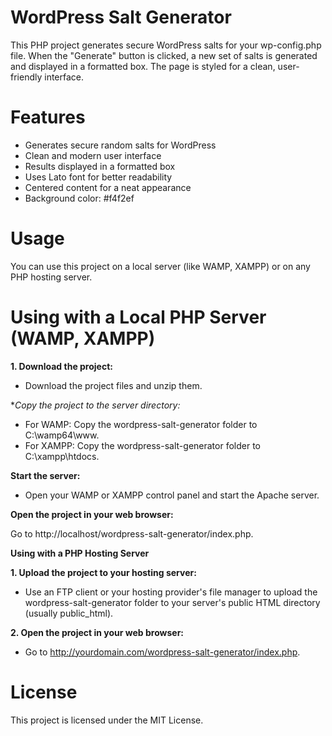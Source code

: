 # WordPress Salt Generator

This PHP project generates secure WordPress salts for your wp-config.php file. When the "Generate" button is clicked, a new set of salts is generated and displayed in a formatted box. The page is styled for a clean, user-friendly interface.

# Features

- Generates secure random salts for WordPress
- Clean and modern user interface
- Results displayed in a formatted box
- Uses Lato font for better readability
- Centered content for a neat appearance
- Background color: #f4f2ef

# Usage

You can use this project on a local server (like WAMP, XAMPP) or on any PHP hosting server.

# Using with a Local PHP Server (WAMP, XAMPP)

**1. Download the project:**

- Download the project files and unzip them.

**Copy the project to the server directory:*

- For WAMP: Copy the wordpress-salt-generator folder to C:\wamp64\www.
- For XAMPP: Copy the wordpress-salt-generator folder to C:\xampp\htdocs.

**Start the server:**

- Open your WAMP or XAMPP control panel and start the Apache server.

**Open the project in your web browser:**

Go to http://localhost/wordpress-salt-generator/index.php.

**Using with a PHP Hosting Server**

**1. Upload the project to your hosting server:**

- Use an FTP client or your hosting provider's file manager to upload the wordpress-salt-generator folder to your server's public HTML directory (usually public_html).

**2. Open the project in your web browser:**

- Go to http://yourdomain.com/wordpress-salt-generator/index.php.

# License

This project is licensed under the MIT License.

